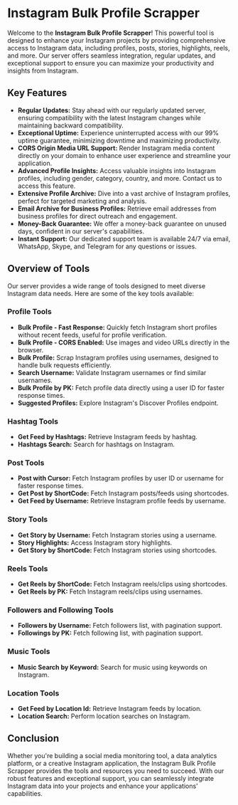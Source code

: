 # Instagram Bulk Profile Scrapper

Welcome to the **Instagram Bulk Profile Scrapper**! This powerful tool is designed to enhance your Instagram projects by providing comprehensive access to Instagram data, including profiles, posts, stories, highlights, reels, and more. Our server offers seamless integration, regular updates, and exceptional support to ensure you can maximize your productivity and insights from Instagram.

## Key Features

- **Regular Updates:** Stay ahead with our regularly updated server, ensuring compatibility with the latest Instagram changes while maintaining backward compatibility.
- **Exceptional Uptime:** Experience uninterrupted access with our 99% uptime guarantee, minimizing downtime and maximizing productivity.
- **CORS Origin Media URL Support:** Render Instagram media content directly on your domain to enhance user experience and streamline your application.
- **Advanced Profile Insights:** Access valuable insights into Instagram profiles, including gender, category, country, and more. Contact us to access this feature.
- **Extensive Profile Archive:** Dive into a vast archive of Instagram profiles, perfect for targeted marketing and analysis.
- **Email Archive for Business Profiles:** Retrieve email addresses from business profiles for direct outreach and engagement.
- **Money-Back Guarantee:** We offer a money-back guarantee on unused days, confident in our server's capabilities.
- **Instant Support:** Our dedicated support team is available 24/7 via email, WhatsApp, Skype, and Telegram for any questions or issues.

## Overview of Tools

Our server provides a wide range of tools designed to meet diverse Instagram data needs. Here are some of the key tools available:

### Profile Tools
- **Bulk Profile - Fast Response:** Quickly fetch Instagram short profiles without recent feeds, useful for profile verification.
- **Bulk Profile - CORS Enabled:** Use images and video URLs directly in the browser.
- **Bulk Profile:** Scrap Instagram profiles using usernames, designed to handle bulk requests efficiently.
- **Search Username:** Validate Instagram usernames or find similar usernames.
- **Bulk Profile by PK:** Fetch profile data directly using a user ID for faster response times.
- **Suggested Profiles:** Explore Instagram's Discover Profiles endpoint.

### Hashtag Tools
- **Get Feed by Hashtags:** Retrieve Instagram feeds by hashtag.
- **Hashtags Search:** Search for hashtags on Instagram.

### Post Tools
- **Post with Cursor:** Fetch Instagram profiles by user ID or username for faster response times.
- **Get Post by ShortCode:** Fetch Instagram posts/feeds using shortcodes.
- **Get Feed by Username:** Retrieve Instagram profile feeds by username.

### Story Tools
- **Get Story by Username:** Fetch Instagram stories using a username.
- **Story Highlights:** Access Instagram story highlights.
- **Get Story by ShortCode:** Fetch Instagram stories using shortcodes.

### Reels Tools
- **Get Reels by ShortCode:** Fetch Instagram reels/clips using shortcodes.
- **Get Reels by PK:** Fetch Instagram reels/clips using usernames.

### Followers and Following Tools
- **Followers by Username:** Fetch followers list, with pagination support.
- **Followings by PK:** Fetch following list, with pagination support.

### Music Tools
- **Music Search by Keyword:** Search for music using keywords on Instagram.

### Location Tools
- **Get Feed by Location Id:** Retrieve Instagram feeds by location.
- **Location Search:** Perform location searches on Instagram.

## Conclusion

Whether you're building a social media monitoring tool, a data analytics platform, or a creative Instagram application, the Instagram Bulk Profile Scrapper provides the tools and resources you need to succeed. With our robust features and exceptional support, you can seamlessly integrate Instagram data into your projects and enhance your applications' capabilities.